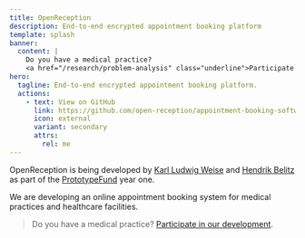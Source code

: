 ```yaml
---
title: OpenReception
description: End-to-end encrypted appointment booking platform
template: splash
banner:
  content: |
    Do you have a medical practice?
    <a href="/research/problem-analysis" class="underline">Participate in our development</a>
hero:
  tagline: End-to-end encrypted appointment booking platform.
  actions:
    - text: View on GitHub
      link: https://github.com/open-reception/appointment-booking-software
      icon: external
      variant: secondary
      attrs:
        rel: me
---
```


OpenReception is being developed by [Karl Ludwig Weise](https://ludwigweise.de) and [Hendrik Belitz](https://innovation-through-understanding.de/) as part of the [PrototypeFund](https://prototypefund.de/) year one.

We are developing an online appointment booking system for medical practices and healthcare facilities.

> Do you have a medical practice? [Participate in our development](/research/problem-analysis).
